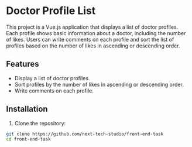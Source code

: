 # Doctor Profile List

This project is a Vue.js application that displays a list of doctor profiles. Each profile shows basic information about a doctor, including the number of likes. Users can write comments on each profile and sort the list of profiles based on the number of likes in ascending or descending order.

## Features

- Display a list of doctor profiles.
- Sort profiles by the number of likes in ascending or descending order.
- Write comments on each profile.

## Installation

1. Clone the repository:

```bash
git clone https://github.com/next-tech-studio/front-end-task
cd front-end-task

